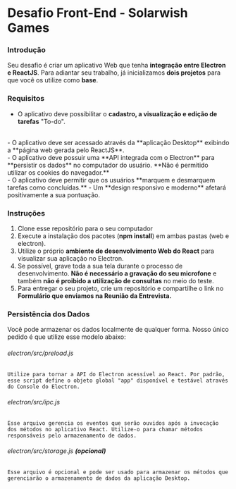 # Desafio Front-End - Solarwish Games

### Introdução

Seu desafio é criar um aplicativo Web que tenha **integração entre Electron e ReactJS**. Para adiantar seu trabalho, já inicializamos **dois projetos** para que você os utilize como **base**.

### Requisitos

- O aplicativo deve possibilitar o **cadastro, a visualização e edição de tarefas** "To-do". 
<br>
- O aplicativo deve ser acessado através da **aplicação Desktop** exibindo a **página web gerada pelo ReactJS**.
<br>
- O aplicativo deve possuir uma **API integrada com o Electron** para **persistir os dados** no computador do usuário. **Não é permitido utilizar os cookies do navegador.**
<br>
- O aplicativo deve permitir que os usuários **marquem e desmarquem tarefas como concluídas.**
- Um **design responsivo e moderno** afetará positivamente a sua pontuação.

### Instruções

1. Clone esse repositório para o seu computador
2. Execute a instalação dos pacotes (**npm install**) em ambas pastas (web e electron).
3. Utilize o próprio **ambiente de desenvolvimento Web do React** para visualizar sua aplicação no Electron.
4. Se possível, grave toda a sua tela durante o processo de desenvolvimento. **Não é necessário a gravação do seu microfone** e também **não é proibido a utilização de consultas** no meio do teste.
5. Para entregar o seu projeto, crie um repositório e compartilhe o link no **Formulário que enviamos na Reunião da Entrevista.**

### Persistência dos Dados

Você pode armazenar os dados localmente de qualquer forma. Nosso único pedido é que utilize esse modelo abaixo:

###### electron/src/preload.js 
	Utilize para tornar a API do Electron acessível ao React. Por padrão, esse script define o objeto global "app" disponível e testável através do Console do Electron.
###### electron/src/ipc.js
	Esse arquivo gerencia os eventos que serão ouvidos após a invocação dos métodos no aplicativo React. Utilize-o para chamar métodos responsáveis pelo armazenamento de dados.
###### electron/src/storage.js **(opcional)**
	Esse arquivo é opcional e pode ser usado para armazenar os métodos que gerenciarão o armazenamento de dados da aplicação Desktop.